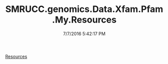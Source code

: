 ﻿---
title: SMRUCC.genomics.Data.Xfam.Pfam.My.Resources
date: 7/7/2016 5:42:17 PM
---

[Resources](T-SMRUCC.genomics.Data.Xfam.Pfam.My.Resources.Resources.html)
